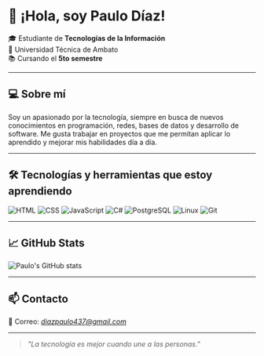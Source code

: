 # 👋 ¡Hola, soy Paulo Díaz!

🎓 Estudiante de **Tecnologías de la Información**  
🏫 Universidad Técnica de Ambato  
📚 Cursando el **5to semestre**

---

## 💻 Sobre mí

Soy un apasionado por la tecnología, siempre en busca de nuevos conocimientos en programación, redes, bases de datos y desarrollo de software. Me gusta trabajar en proyectos que me permitan aplicar lo aprendido y mejorar mis habilidades día a día.

---

## 🛠️ Tecnologías y herramientas que estoy aprendiendo

![HTML](https://img.shields.io/badge/-HTML5-E34F26?style=flat&logo=html5&logoColor=white)
![CSS](https://img.shields.io/badge/-CSS3-1572B6?style=flat&logo=css3)
![JavaScript](https://img.shields.io/badge/-JavaScript-F7DF1E?style=flat&logo=javascript&logoColor=black)
![C#](https://img.shields.io/badge/-C%23-239120?style=flat&logo=c-sharp&logoColor=white)
![PostgreSQL](https://img.shields.io/badge/-PostgreSQL-336791?style=flat&logo=postgresql&logoColor=white)
![Linux](https://img.shields.io/badge/-Linux-FCC624?style=flat&logo=linux&logoColor=black)
![Git](https://img.shields.io/badge/-Git-F05032?style=flat&logo=git&logoColor=white)

---

## 📈 GitHub Stats

![Paulo's GitHub stats](https://github-readme-stats.vercel.app/api?username=**pauloDiaz2003**&show_icons=true&theme=tokyonight)

---

## 📫 Contacto

📧 Correo: *diazpaulo437@gmail.com*  

---

> *"La tecnología es mejor cuando une a las personas."*
